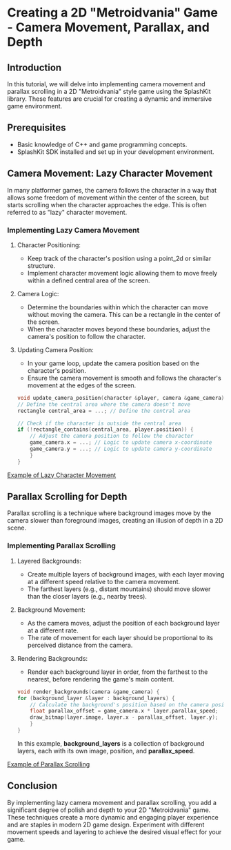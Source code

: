 # Creating a 2D "Metroidvania" Game - Camera Movement, Parallax, and Depth
## Introduction
In this tutorial, we will delve into implementing camera movement and parallax scrolling in a 2D "Metroidvania" style game using the SplashKit library. These features are crucial for creating a dynamic and immersive game environment.

## Prerequisites
- Basic knowledge of C++ and game programming concepts.
- SplashKit SDK installed and set up in your development environment.

## Camera Movement: Lazy Character Movement
In many platformer games, the camera follows the character in a way that allows some freedom of movement within the center of the screen, but starts scrolling when the character approaches the edge. This is often referred to as "lazy" character movement.

### Implementing Lazy Camera Movement
1. Character Positioning:
    - Keep track of the character's position using a point_2d or similar structure.
    - Implement character movement logic allowing them to move freely within a defined central area of the screen.

2. Camera Logic:
    - Determine the boundaries within which the character can move without moving the camera. This can be a rectangle in the center of the screen.
    - When the character moves beyond these boundaries, adjust the camera's position to follow the character.

3. Updating Camera Position:
    - In your game loop, update the camera position based on the character's position.
    - Ensure the camera movement is smooth and follows the character's movement at the edges of the screen.
    ```cpp
    void update_camera_position(character &player, camera &game_camera) {
    // Define the central area where the camera doesn't move
    rectangle central_area = ...; // Define the central area

    // Check if the character is outside the central area
    if (!rectangle_contains(central_area, player.position)) {
        // Adjust the camera position to follow the character
        game_camera.x = ...; // Logic to update camera x-coordinate
        game_camera.y = ...; // Logic to update camera y-coordinate
        }
    }
    ```

[Example of Lazy Character Movement](https://www.youtube.com/watch?app=desktop&v=ZYZkLe0r0aY)

## Parallax Scrolling for Depth
Parallax scrolling is a technique where background images move by the camera slower than foreground images, creating an illusion of depth in a 2D scene.

### Implementing Parallax Scrolling
1. Layered Backgrounds:
    - Create multiple layers of background images, with each layer moving at a different speed relative to the camera movement.
    - The farthest layers (e.g., distant mountains) should move slower than the closer layers (e.g., nearby trees).

2. Background Movement:
    - As the camera moves, adjust the position of each background layer at a different rate.
    - The rate of movement for each layer should be proportional to its perceived distance from the camera.

3. Rendering Backgrounds:
    - Render each background layer in order, from the farthest to the nearest, before rendering the game's main content.
    ```cpp
    void render_backgrounds(camera &game_camera) {
    for (background_layer &layer : background_layers) {
        // Calculate the background's position based on the camera position and layer speed
        float parallax_offset = game_camera.x * layer.parallax_speed;
        draw_bitmap(layer.image, layer.x - parallax_offset, layer.y);
        }
    }
    ```
    In this example, **background_layers** is a collection of background layers, each with its own image, position, and **parallax_speed**.

[Example of Parallax Scrolling](https://www.youtube.com/watch?v=z9tBce8eFqE&t=94s)

## Conclusion
By implementing lazy camera movement and parallax scrolling, you add a significant degree of polish and depth to your 2D "Metroidvania" game. These techniques create a more dynamic and engaging player experience and are staples in modern 2D game design. Experiment with different movement speeds and layering to achieve the desired visual effect for your game.
